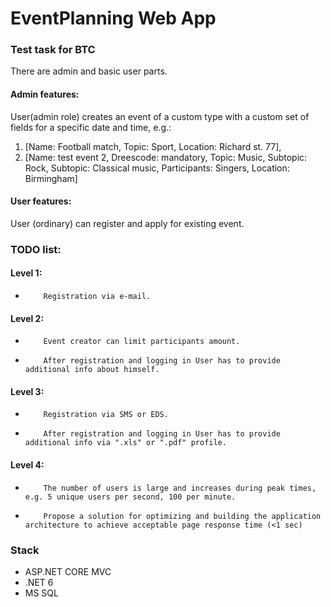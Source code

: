 # EventPlanning Web App

### Test task for BTC


There are admin and basic user parts.

#### Admin features:

User(admin role) creates an event of a custom type with a custom set of fields for a specific date and time, e.g.: 

 1. [Name: Football match, Topic: Sport, Location: Richard st. 77],
 2. [Name: test event 2, Dreescode: mandatory, Topic: Music, Subtopic: Rock, Subtopic: Classical music, Participants: Singers, Location: Birmingham]

#### User features:

User (ordinary) can register and apply for existing event.


### TODO list:
#### Level 1:
+         Registration via e-mail.
#### Level 2:
+         Event creator can limit participants amount.
+         After registration and logging in User has to provide additional info about himself.
#### Level 3:
+         Registration via SMS or EDS.
+         After registration and logging in User has to provide additional info via ".xls" or ".pdf" profile.
#### Level 4:
+         The number of users is large and increases during peak times, e.g. 5 unique users per second, 100 per minute.
+         Propose a solution for optimizing and building the application architecture to achieve acceptable page response time (<1 sec)


 ### Stack
 + ASP.NET CORE MVC
 + .NET 6
 + MS SQL
